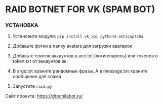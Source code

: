 # RAID BOTNET FOR VK (SPAM BOT)

### УСТАНОВКА

1. Установите модули:
`pip install vk_api python3-anticaptcha`

2. Добавьте фотки в папку avatars для загрузки аватарок

3. Добавьте список аккаунтов в acc.txt (логин:пароль) или токенов в token.txt от аккаунтов вк.

4. В args.txt храните рандомные фразы. А в message.txt храните сообщение для спама

5. Запустите `raid.py`

Сайт проекта: https://drochilabot.ru/

